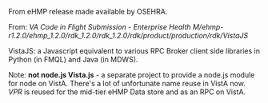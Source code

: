 From eHMP release made available by OSEHRA. 

From: _VA Code in Flight Submission - Enterprise Health M/ehmp-r1.2.0/ehmp_1.2.0/rdk_1.2.0/rdk_1.2.0/rdk/product/production/rdk/VistaJS_

VistaJS: a Javascript equivalent to various RPC Broker client side libraries in Python (in FMQL) and Java (in MDWS). 

Note: __not node.js Vista.js__ - a separate project to provide a node.js module for node on VistA. There's a lot of unfortunate name reuse in VistA now. _VPR_ is reused for the mid-tier eHMP Data store and as an RPC on VistA.
